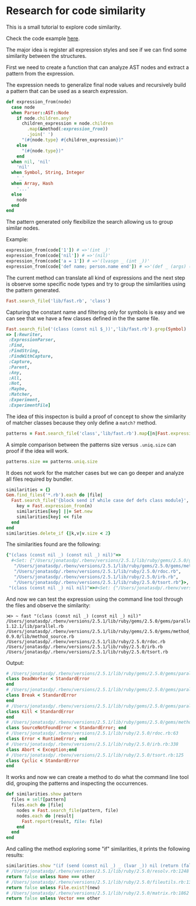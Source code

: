 # Research for code similarity

This is a small tutorial to explore code similarity.

Check the code example [here](https://github.com/jonatas/fast/blob/master/examples/similarity_research.rb).

The major idea is register all expression styles and see if we can find some
similarity between the structures.

First we need to create a function that can analyze AST nodes and extract a
pattern from the expression.

The expression needs to generalize final node values and recursively build a
pattern that can be used as a search expression.

```ruby
def expression_from(node)
  case node
  when Parser::AST::Node
    if node.children.any?
      children_expression = node.children
        .map(&method(:expression_from))
        .join(' ')
      "(#{node.type} #{children_expression})"
    else
      "(#{node.type})"
    end
  when nil, 'nil'
    'nil'
  when Symbol, String, Integer
    '_'
  when Array, Hash
    '...'
  else
    node
  end
end
```

The pattern generated only flexibilize the search allowing us to group similar nodes.

Example:

```ruby
expression_from(code['1']) # =>'(int _)'
expression_from(code['nil']) # =>'(nil)'
expression_from(code['a = 1']) # =>'(lvasgn _ (int _))'
expression_from(code['def name; person.name end']) # =>'(def _ (args) (send (send nil _) _))'
```

The current method can translate all kind of expressions and the next step is
observe some specific node types and try to group the similarities
using the pattern generated.

```ruby
Fast.search_file('lib/fast.rb', 'class')
```
Capturing the constant name and filtering only for symbols is easy and we can
see that we have a few classes defined in the the same file.

```ruby
Fast.search_file('(class (const nil $_))','lib/fast.rb').grep(Symbol)
=> [:Rewriter,
 :ExpressionParser,
 :Find,
 :FindString,
 :FindWithCapture,
 :Capture,
 :Parent,
 :Any,
 :All,
 :Not,
 :Maybe,
 :Matcher,
 :Experiment,
 :ExperimentFile]
```

The idea of this inspecton is build a proof of concept to show the similarity
of matcher classes because they only define a `match?` method.

```ruby
patterns = Fast.search_file('class','lib/fast.rb').map{|n|Fast.expression_from(n)}
```

A simple comparison between the patterns size versus `.uniq.size` can proof if
the idea will work.

```ruby
patterns.size == patterns.uniq.size
```

It does not work for the matcher cases but we can go deeper and analyze all
files required by bundler.

```ruby
similarities = {}
Gem.find_files('*.rb').each do |file|
  Fast.search_file('{block send if while case def defs class module}', file).map do |n|
    key = Fast.expression_from(n)
    similarities[key] ||= Set.new
    similarities[key] << file
  end 
end
similarities.delete_if {|k,v|v.size < 2}
```
The similarities found are the following:

```ruby
{"(class (const nil _) (const nil _) nil)"=>
  #<Set: {"/Users/jonatasdp/.rbenv/versions/2.5.1/lib/ruby/gems/2.5.0/gems/parallel-1.12.1/lib/parallel.rb",
   "/Users/jonatasdp/.rbenv/versions/2.5.1/lib/ruby/gems/2.5.0/gems/method_source-0.9.0/lib/method_source.rb",
   "/Users/jonatasdp/.rbenv/versions/2.5.1/lib/ruby/2.5.0/rdoc.rb",
   "/Users/jonatasdp/.rbenv/versions/2.5.1/lib/ruby/2.5.0/irb.rb",
   "/Users/jonatasdp/.rbenv/versions/2.5.1/lib/ruby/2.5.0/tsort.rb"}>,
 "(class (const nil _) nil nil)"=>#<Set: {"/Users/jonatasdp/.rbenv/versions/2.5.1/lib/ruby/2.5.0/ripper.rb", "/Users/jonatasdp/.rbenv/versions/2.5.1/lib/ruby/2.5.0/cgi.rb"}>}
```

And now we can test the expression using the command line tool through the files
and observe the similarity:

```
⋊> ~ fast "(class (const nil _) (const nil _) nil)" /Users/jonatasdp/.rbenv/versions/2.5.1/lib/ruby/gems/2.5.0/gems/parallel-1.12.1/lib/parallel.rb /Users/jonatasdp/.rbenv/versions/2.5.1/lib/ruby/gems/2.5.0/gems/method_source-0.9.0/lib/method_source.rb /Users/jonatasdp/.rbenv/versions/2.5.1/lib/ruby/2.5.0/rdoc.rb /Users/jonatasdp/.rbenv/versions/2.5.1/lib/ruby/2.5.0/irb.rb /Users/jonatasdp/.rbenv/versions/2.5.1/lib/ruby/2.5.0/tsort.rb
```

Output:

```ruby
# /Users/jonatasdp/.rbenv/versions/2.5.1/lib/ruby/gems/2.5.0/gems/parallel-1.12.1/lib/parallel.rb:8
class DeadWorker < StandardError
end
# /Users/jonatasdp/.rbenv/versions/2.5.1/lib/ruby/gems/2.5.0/gems/parallel-1.12.1/lib/parallel.rb:11
class Break < StandardError
end
# /Users/jonatasdp/.rbenv/versions/2.5.1/lib/ruby/gems/2.5.0/gems/parallel-1.12.1/lib/parallel.rb:14
class Kill < StandardError
end
# /Users/jonatasdp/.rbenv/versions/2.5.1/lib/ruby/gems/2.5.0/gems/method_source-0.9.0/lib/method_source.rb:16
class SourceNotFoundError < StandardError; end
# /Users/jonatasdp/.rbenv/versions/2.5.1/lib/ruby/2.5.0/rdoc.rb:63
class Error < RuntimeError; end
# /Users/jonatasdp/.rbenv/versions/2.5.1/lib/ruby/2.5.0/irb.rb:338
class Abort < Exception;end
# /Users/jonatasdp/.rbenv/versions/2.5.1/lib/ruby/2.5.0/tsort.rb:125
class Cyclic < StandardError
end
```

It works and now we can create a method to do what the command line tool did, 
grouping the patterns and inspecting the occurrences.

```ruby
def similarities.show pattern
  files = self[pattern]
  files.each do |file|
    nodes = Fast.search_file(pattern, file)
    nodes.each do |result|
      Fast.report(result, file: file)
    end
  end
end
```

And calling the method exploring some "if" similarities, it prints the following
results:

```ruby
similarities.show "(if (send (const nil _) _ (lvar _)) nil (return (false)))"
# /Users/jonatasdp/.rbenv/versions/2.5.1/lib/ruby/2.5.0/resolv.rb:1248
return false unless Name === other
# /Users/jonatasdp/.rbenv/versions/2.5.1/lib/ruby/2.5.0/fileutils.rb:138
return false unless File.exist?(new)
# /Users/jonatasdp/.rbenv/versions/2.5.1/lib/ruby/2.5.0/matrix.rb:1862
return false unless Vector === other
```

